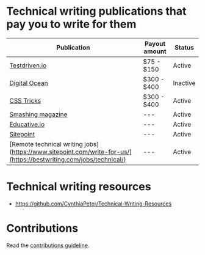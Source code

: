 # Technical writing publications that pay you to write for them

| Publication | Payout amount | Status
| -------------------- |  -------------------- | -------------------- | 
| [Testdriven.io](https://testdriven.io/join-testdriven/) | $75 - $150  |  Active  |
| [Digital Ocean](https://www.digitalocean.com/community/pages/write-for-digitalocean) | $300 - $400   |  Inactive  |
| [CSS Tricks](https://css-tricks.com/guest-writing-for-css-tricks/) | $300 - $400  |  Active  |
| [Smashing magazine](https://www.smashingmagazine.com/write-for-us/) | ---  |  Active  |
| [Educative.io](https://www.educative.io/become-an-educative-author/) | ---  |  Active  |
| [Sitepoint](https://www.sitepoint.com/write-for-us/) | ---  |  Active  |
| [Remote technical writing jobs](https://www.sitepoint.com/write-for-us/](https://bestwriting.com/jobs/technical/) | ---  |  Active  |



# Technical writing resources
- https://github.com/CynthiaPeter/Technical-Writing-Resources

# Contributions
Read the [contributions guideline](https://github.com/Sajeyks/Technical-writing-publications-that-pay-you-to-write-for-them/blob/main/contribution-guidelines.md).

